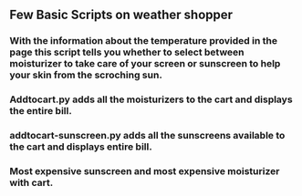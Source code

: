 ## Few Basic Scripts on weather shopper
### With the information about the temperature provided in the page this script tells you whether to select between moisturizer to take care of your screen or sunscreen to help your skin from the scroching sun.
### Addtocart.py adds all the moisturizers to the cart and displays the entire bill.
### addtocart-sunscreen.py adds all the sunscreens available to the cart and displays entire bill.
### Most expensive sunscreen and most expensive moisturizer with cart.
